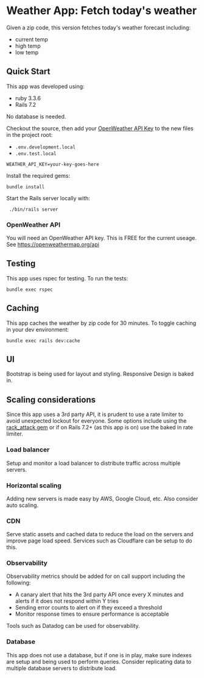 # Weather App: Fetch today's weather
Given a zip code, this version fetches today's weather forecast including:
 * current temp
 * high temp
 * low temp

## Quick Start
This app was developed using:
 - ruby 3.3.6
 - Rails 7.2

 No database is needed.

 Checkout the source, then add your [OpenWeather API Key](https://openweathermap.org/api) to the new files in the project root:
  - `.env.development.local`
  - `.env.test.local`

 ```
 WEATHER_API_KEY=your-key-goes-here
 ```

Install the required gems:

```
bundle install
```

 Start the Rails server locally with:

 ```
  ./bin/rails server
```

 ### OpenWeather API
 You will need an OpenWeather API key. This is FREE for the current useage.
 See https://openweathermap.org/api

## Testing
This app uses rspec for testing. To run the tests:

```
bundle exec rspec
 ```

## Caching
This app caches the weather by zip code for 30 minutes.
To toggle caching in your dev environment:

```
bundle exec rails dev:cache
```

## UI
Bootstrap is being used for layout and styling.
Responsive Design is baked in.

## Scaling considerations
Since this app uses a 3rd party API, it is prudent to use a rate limiter to avoid unexpected lockout for everyone.  Some options include using the [rack_attack gem](https://github.com/rack/rack-attack) or if on Rails 7.2+ (as this app is on) use the baked in rate limiter.

### Load balancer
Setup and monitor a load balancer to distribute traffic across multiple servers.

### Horizontal scaling
Adding new servers is made easy by AWS, Google Cloud, etc.
Also consider auto scaling.

### CDN
Serve static assets and cached data to reduce the load on the servers and improve page load speed. Services such as Cloudflare can be setup to do this.

### Observability
Observability metrics should be added for on call support including the following:
 - A canary alert that hits the 3rd party API once every X minutes and alerts if it does not respond within Y tries
- Sending error counts to alert on if they exceed a threshold
- Monitor response times to ensure performance is acceptable

Tools such as Datadog can be used for observability.

### Database
This app does not use a database, but if one is in play, make sure indexes are setup and being used to perform queries.  Consider replicating data to multiple database servers to distribute load.
